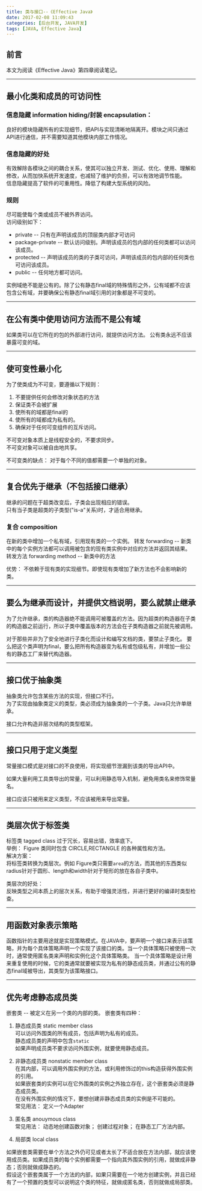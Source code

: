 ```yaml
---
title: 类与接口--《Effective Java》
date: 2017-02-08 11:09:43
categories: [后台开发, JAVA开发]
tags: [JAVA, Effective Java]
---
```

## 前言
本文为阅读《Effective Java》第四章阅读笔记。

---

## 最小化类和成员的可访问性
### 信息隐藏 information hiding/封装 encapsulation：  
良好的模块隐藏所有的实现细节，把API与实现清晰地隔离开。模块之间只通过API进行通信，并不需要知道其他模块内部工作情况。

### 信息隐藏的好处  
有效解除各模块之间的耦合关系，使其可以独立开发、测试、优化、使用、理解和修改，从而加快系统开发速度，也减轻了维护的负担，可以有效地调节性能。  
信息隐藏提高了软件的可重用性。降低了构建大型系统的风险。

### 规则
尽可能使每个类或成员不被外界访问。  
访问级别如下：
* private -- 只有在声明该成员的顶层类内部才可访问
* package-private -- 默认访问级别。声明该成员的包内部的任何类都可以访问该成员。
* protected -- 声明该成员的类的子类可访问，声明该成员的包内部的任何类也可访问该成员。
* public -- 任何地方都可访问。

实例域绝不能是公有的。除了公有静态final域的特殊情形之外，公有域都不应该包含公有域，并要确保公有静态final域引用的对象都是不可变的。

---

## 在公有类中使用访问方法而不是公有域
如果类可以在它所在的包的外部进行访问，就提供访问方法。
公有类永远不应该暴露可变的域。

---

## 使可变性最小化
为了使类成为不可变，要遵循以下规则：
1. 不要提供任何会修改对象状态的方法
2. 保证类不会被扩展
3. 使所有的域都是final的
4. 使所有的域都成为私有的。
5. 确保对于任何可变组件的互斥访问。

不可变对象本质上是线程安全的，不要求同步。  
不可变对象可以被自由地共享。

不可变类的缺点： 对于每个不同的值都需要一个单独的对象。

---

## 复合优先于继承（不包括接口继承）
继承的问题在于超类改变后，子类会出现相应的错误。  
只有当子类是超类的子类型("is-a"关系)时，才适合用继承。

### 复合 composition
在新的类中增加一个私有域，引用现有类的一个实例。
转发 forwarding -- 新类中的每个实例方法都可以调用被包含的现有类实例中对应的方法并返回其结果。  
转发方法 forwarding method -- 新类中的方法

优势： 不依赖于现有类的实现细节。即使现有类增加了新方法也不会影响新的类。

---

## 要么为继承而设计，并提供文档说明，要么就禁止继承

为了允许继承，类的构造器绝不能调用可被覆盖的方法。因为超类的构造器在子类的构造器之前运行，所以子类中覆盖版本的方法会在子类构造器之前就先被调用。

对于那些并非为了安全地进行子类化而设计和编写文档的类，要禁止子类化。
要么把这个类声明为final，要么把所有构造器变为私有或包级私有，并增加一些公有的静态工厂来替代构造器。

--- 

## 接口优于抽象类
抽象类允许包含某些方法的实现，但接口不行。  
为了实现由抽象类定义的类型，类必须成为抽象类的一个子类。Java只允许单继承。

接口允许构造非层次结构的类型框架。

---

## 接口只用于定义类型
常量接口模式是对接口的不良使用，将实现细节泄漏到该类的导出API中。

如果大量利用工具类导出的常量，可以利用静态导入机制，避免用类名来修饰常量名。

接口应该只被用来定义类型，不应该被用来导出常量。

---

## 类层次优于标签类
标签类 tagged class 过于冗长，容易出错，效率底下。  
举例： Figure 类同时包含 CIRCLE,RECTANGLE 的各种属性和方法。  
解决方案：  
将标签类转换为类层次。例如 Figure类只需要`area`的方法，而其他的东西类似radius针对于圆形、length和width针对于矩形的放在各自子类中。

类层次的好处：  
反映类型之间本质上的层次关系，有助于增强灵活性，并进行更好的编译时类型检查。

---

## 用函数对象表示策略
函数指针的主要用途就是实现策略模式。在JAVA中，要声明一个接口来表示该策略，并为每个具体策略声明一个实现了该接口的类。当一个具体策略只被使用一次时，通常使用匿名类来声明和实例化这个具体策略类。 当一个具体策略是设计用来重复使用的时候，它的类通常就要被实现为私有的静态成员类，并通过公有的静态final域被导出，其类型为该策略接口。

---

## 优先考虑静态成员类
嵌套类 -- 被定义在另一个类的内部的类。
嵌套类有四种：
1. 静态成员类 static member class  
可以访问外围类的所有成员，包括声明为私有的成员。  
静态成员类的声明中包含`static`  
如果声明成员类不要求访问外围实例，就要使用静态成员。

2. 非静态成员类 nonstatic member class  
在其内部，可以调用外围实例的方法，或利用修饰过的this构造获得外围实例的引用。  
如果嵌套类的实例可以在它外围类的实例之外独立存在，这个嵌套类必须是静态成员类。  
在没有外围实例的情况下，要想创建非静态成员类的实例是不可能的。  
常见用法： 定义一个Adapter
3. 匿名类 anouymous class  
常见用法： 动态地创建函数对象； 创建过程对象； 在静态工厂方法内部。
4. 局部类 local class

如果嵌套类需要在单个方法之外仍可见或者太长了不适合放在方法内部，就应该使用成员类。如果成员类的每个实例都需要一个指向其外围实例的引用，就做成非静态；否则就做成静态的。  
假设这个嵌套类属于一个方法的内部，如果只需要在一个地方创建实例，并且已经有了一个预置的类型可以说明这个类的特征，就做成匿名类，否则就做成局部类。